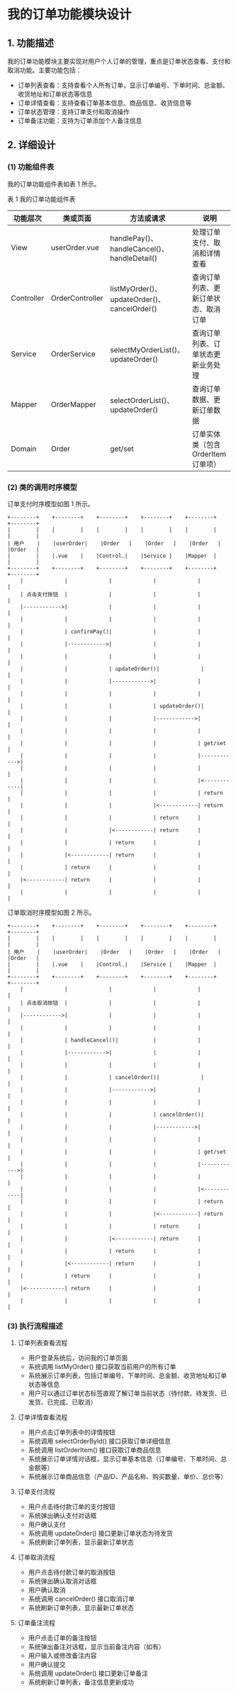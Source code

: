 # 我的订单功能模块设计

## 1. 功能描述

我的订单功能模块主要实现对用户个人订单的管理，重点是订单状态查看、支付和取消功能。主要功能包括：

- 订单列表查看：支持查看个人所有订单，显示订单编号、下单时间、总金额、收货地址和订单状态等信息
- 订单详情查看：支持查看订单基本信息、商品信息、收货信息等
- 订单状态管理：支持订单支付和取消操作
- 订单备注功能：支持为订单添加个人备注信息

## 2. 详细设计

### (1) 功能组件表

我的订单功能组件表如表 1 所示。

表 1 我的订单功能组件表

| 功能层次 | 类或页面 | 方法或请求 | 说明 |
| --- | --- | --- | --- |
| View | userOrder.vue | handlePay()、handleCancel()、handleDetail() | 处理订单支付、取消和详情查看 |
| Controller | OrderController | listMyOrder()、updateOrder()、cancelOrder() | 查询订单列表、更新订单状态、取消订单 |
| Service | OrderService | selectMyOrderList()、updateOrder() | 查询订单列表、订单状态更新业务处理 |
| Mapper | OrderMapper | selectOrderList()、updateOrder() | 查询订单数据、更新订单数据 |
| Domain | Order | get/set | 订单实体类（包含OrderItem订单项） |

### (2) 类的调用时序模型

订单支付时序模型如图 1 所示。

```
+--------+    +--------+    +--------+    +--------+    +--------+    +--------+
|        |    |        |    |        |    |        |    |        |    |        |
| 用户    |    |userOrder|    |Order   |    |Order   |    |Order   |    |Order   |
|        |    |.vue    |    |Control.|    |Service |    |Mapper  |    |        |
+--------+    +--------+    +--------+    +--------+    +--------+    +--------+
    |             |             |             |             |             |
    | 点击支付按钮  |             |             |             |             |
    |------------>|             |             |             |             |
    |             |             |             |             |             |
    |             | confirmPay()|             |             |             |
    |             |------------>|             |             |             |
    |             |             |             |             |             |
    |             |             | updateOrder()|             |             |
    |             |             |------------>|             |             |
    |             |             |             |             |             |
    |             |             |             | updateOrder()|             |
    |             |             |             |------------>|             |
    |             |             |             |             |             |
    |             |             |             |             | get/set     |
    |             |             |             |             |------------>|
    |             |             |             |             |             |
    |             |             |             |             |<------------|
    |             |             |             |             | return      |
    |             |             |             |<------------| return      |
    |             |             |             | return      |             |
    |             |             |<------------| return      |             |
    |             |             | return      |             |             |
    |             |<------------| return      |             |             |
    |             | return      |             |             |             |
    |<------------| return      |             |             |             |
    |             |             |             |             |             |
```

订单取消时序模型如图 2 所示。

```
+--------+    +--------+    +--------+    +--------+    +--------+    +--------+
|        |    |        |    |        |    |        |    |        |    |        |
| 用户    |    |userOrder|    |Order   |    |Order   |    |Order   |    |Order   |
|        |    |.vue    |    |Control.|    |Service |    |Mapper  |    |        |
+--------+    +--------+    +--------+    +--------+    +--------+    +--------+
    |             |             |             |             |             |
    | 点击取消按钮  |             |             |             |             |
    |------------>|             |             |             |             |
    |             |             |             |             |             |
    |             | handleCancel()|           |             |             |
    |             |------------>|             |             |             |
    |             |             |             |             |             |
    |             |             | cancelOrder()|             |             |
    |             |             |------------>|             |             |
    |             |             |             |             |             |
    |             |             |             | cancelOrder()|             |
    |             |             |             |------------>|             |
    |             |             |             |             |             |
    |             |             |             |             | get/set     |
    |             |             |             |             |------------>|
    |             |             |             |             |             |
    |             |             |             |             |<------------|
    |             |             |             |             | return      |
    |             |             |             |<------------| return      |
    |             |             |             | return      |             |
    |             |             |<------------| return      |             |
    |             |             | return      |             |             |
    |             |<------------| return      |             |             |
    |             | return      |             |             |             |
    |<------------| return      |             |             |             |
    |             |             |             |             |             |
```

### (3) 执行流程描述

1. 订单列表查看流程
   - 用户登录系统后，访问我的订单页面
   - 系统调用 listMyOrder() 接口获取当前用户的所有订单
   - 系统展示订单列表，包括订单编号、下单时间、总金额、收货地址和订单状态等信息
   - 用户可以通过订单状态标签直观了解订单当前状态（待付款、待发货、已发货、已完成、已取消）

2. 订单详情查看流程
   - 用户点击订单列表中的详情按钮
   - 系统调用 selectOrderById() 接口获取订单详细信息
   - 系统调用 listOrderItem() 接口获取订单商品信息
   - 系统展示订单详情对话框，显示订单基本信息（订单编号、下单时间、总金额等）
   - 系统展示订单商品信息（产品ID、产品名称、购买数量、单价、总价等）

3. 订单支付流程
   - 用户点击待付款订单的支付按钮
   - 系统弹出确认支付对话框
   - 用户确认支付
   - 系统调用 updateOrder() 接口更新订单状态为待发货
   - 系统刷新订单列表，显示最新订单状态

4. 订单取消流程
   - 用户点击待付款订单的取消按钮
   - 系统弹出确认取消对话框
   - 用户确认取消
   - 系统调用 cancelOrder() 接口取消订单
   - 系统刷新订单列表，显示最新订单状态

5. 订单备注流程
   - 用户点击订单的备注按钮
   - 系统弹出备注对话框，显示当前备注内容（如有）
   - 用户输入或修改备注内容
   - 用户确认提交
   - 系统调用 updateOrder() 接口更新订单备注
   - 系统刷新订单列表，备注信息更新成功
